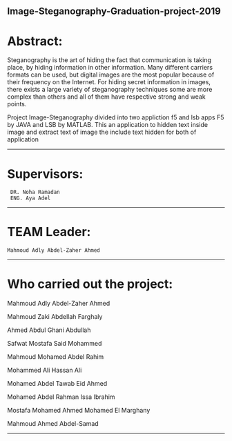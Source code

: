  Image-Steganography-Graduation-project-2019
 --------------------------------------------
 # Abstract:
  Steganography is the art of hiding the fact that communication is taking place, by hiding information in other information. Many different carriers formats can be used, but     digital images are the most popular because of their frequency on the Internet. For hiding secret information in images, there exists a large variety of steganography           techniques some are more complex than others and all of them have respective strong and weak points.
    
  Project Image-Steganography divided into two appliction f5 and lsb apps
    F5 by JAVA and LSB by MATLAB. This an application to hidden text inside image and extract text of image the include text hidden for both of application
    
----------------------------------------------------------------
# Supervisors:
     DR. Noha Ramadan
     ENG. Aya Adel
----------------------------------------------------------------
# TEAM Leader:
    Mahmoud Adly Abdel-Zaher Ahmed
----------------------------------------------------------------
# Who carried out the project:

Mahmoud Adly Abdel-Zaher Ahmed

Mahmoud Zaki Abdellah Farghaly

Ahmed Abdul Ghani Abdullah

Safwat Mostafa Said Mohammed

Mahmoud Mohamed Abdel Rahim

Mohammed Ali Hassan Ali

Mohamed Abdel Tawab Eid Ahmed

Mohamed Abdel Rahman Issa Ibrahim

Mostafa Mohamed Ahmed Mohamed El Marghany

Mahmoud Ahmed Abdel-Samad

-------------------------------------------------------------------------------

